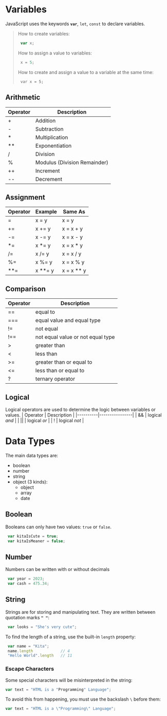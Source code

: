 # Variables
JavaScript uses the keywords **`var`**, `let`, `const` to declare variables.
> How to create variables: 
> ~~~js
>  var x;
> ~~~
> How to assign a value to variables:
> ~~~js
>  x = 5;
> ~~~
> How to create and assign a value to a variable at the same time:
> ~~~js*emphasized text*
>  var x = 5;
> ~~~


## Arithmetic
| Operator | Description                   |
|----------|-------------------------------|
| +        | Addition                      |
| -        | Subtraction                   |
| *        | Multiplication                |
| **       | Exponentiation                |
| /        | Division                      |
| %        | Modulus (Division Remainder)  |
| ++       | Increment                     |
| --       | Decrement                     |

## Assignment
| Operator | Example |  Same As   |
|----------|---------|------------|
| =        | x = y   | x = y      |
| +=       | x += y  | x = x + y  |
| -=       | x -= y  | x = x - y  |
| *=       | x *= y  | x = x * y  |
| /=       | x /= y  | x = x / y  |
| %=       | x %= y  | x = x % y  |
| **=      | x **= y | x = x ** y |

## Comparison
| Operator | Description                        |
|----------|------------------------------------|
| ==       | equal to                           |
| ===      | equal value and equal type         |
| !=       | not equal                          |
| !==      | not equal value or not equal type  |
| >        | greater than                       |
| <        | less than                          |
| >=       | greater than or equal to           |
| <=       | less than or equal to              |
| ?        | ternary operator                   |

## Logical
Logical operators are used to determine the logic between variables or values.
| Operator | Description    |
|----------|----------------|
| &&       | logical *and*  |
| \|\|     | logical *or*   |
| !        | logical *not*  |


# Data Types

The main data types are:
- boolean
- number
- string
- object (3 kinds):
	- object
	- array
	- date

## Boolean
Booleans can only have two values: `true` or `false`.
```js
 var kitaIsCute = true;
 var kitaIsMeaner = false;
```
## Number
Numbers can be written with or without decimals
```js
 var year = 2023;
 var cash = 475.34;
```
## String
Strings are for storing and manipulating text.
They are written between quotation marks **`" "`**:
```js
 var looks = "She's very cute";
```
To find the length of a string, use the built-in `length` property:
```js
 var name = "Kita";
 name.length			// 4
 "Hello World".length	// 11
```
### Escape Characters
Some special characters will be misinterpreted in the string:
```js
var text = "HTML is a "Programming" Language";
```
To avoid this from happening, you must use the backslash `\` before them:
```js
var text = "HTML is a \"Programming\" Language";
```

